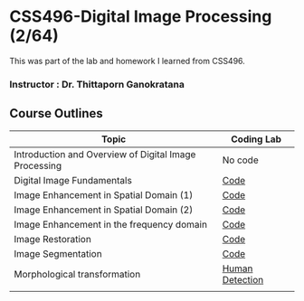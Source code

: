 # CSS496-Digital Image Processing (2/64)
This was part of the lab and homework I learned from CSS496.

### Instructor : Dr. Thittaporn Ganokratana

## Course Outlines

|  Topic                           | Coding Lab                           |
| --------------------------------------------- | ------------------------------------ |
| Introduction and Overview of Digital Image Processing    | No code                   |
| Digital Image Fundamentals                    |[Code](02-Image-Fundamentals)         |
| Image Enhancement in Spatial Domain (1)       |[Code](03-GrayLevel-Transformation)   |
| Image Enhancement in Spatial Domain (2)       |[Code](03-Image-Enhancement)          |
| Image Enhancement in the frequency domain     |[Code](04-2D-Fourier-transforms)      |  
| Image Restoration                             |[Code](05-Restoration)                |
| Image Segmentation                            |[Code](06-Segmentation)               |
| Morphological transformation                  |[Human Detection](07-Morphological)   |
|                                               |                                      |




